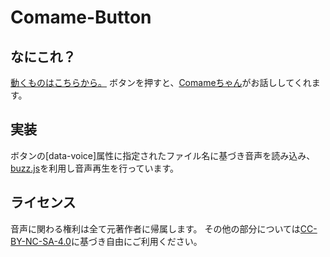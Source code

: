 # Comame-Button

## なにこれ？
[動くものはこちらから。](https://ahaaha0725.github.io/comame-button/)
ボタンを押すと、[Comameちゃん](https://www.youtube.com/@mochikomame)がお話ししてくれます。

## 実装
ボタンの[data-voice]属性に指定されたファイル名に基づき音声を読み込み、
[buzz.js](http://buzz.jaysalvat.com/)を利用し音声再生を行っています。

## ライセンス
音声に関わる権利は全て元著作者に帰属します。
その他の部分については[CC-BY-NC-SA-4.0](http://creativecommons.org/licenses/by-nc-sa/4.0/deed.ja)に基づき自由にご利用ください。

